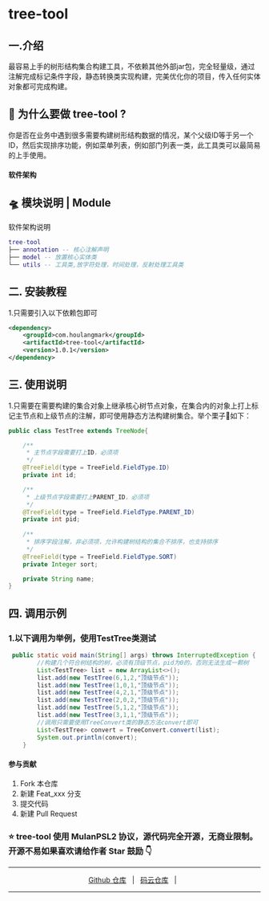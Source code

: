 # tree-tool

## 一.介绍
最容易上手的树形结构集合构建工具，不依赖其他外部jar包，完全轻量级，通过注解完成标记条件字段，静态转换类实现构建，完美优化你的项目，传入任何实体对象都可完成构建。


## 🤔 为什么要做 tree-tool ?
你是否在业务中遇到很多需要构建树形结构数据的情况，某个父级ID等于另一个ID，然后实现排序功能，例如菜单列表，例如部门列表一类，此工具类可以最简易的上手使用。

#### 软件架构
## 🛸 模块说明 | Module
软件架构说明
```lua
tree-tool
├── annotation -- 核心注解声明
├── model -- 放置核心实体类
└── utils -- 工具类,放字符处理，时间处理，反射处理工具类
```


## 二. 安装教程
1.只需要引入以下依赖包即可
``` xml
<dependency>
    <groupId>com.houlangmark</groupId>
    <artifactId>tree-tool</artifactId>
    <version>1.0.1</version>
</dependency>
```

## 三. 使用说明
1.只需要在需要构建的集合对象上继承核心树节点对象，在集合内的对象上打上标记主节点和上级节点的注解，即可使用静态方法构建树集合。举个栗子🌰如下：
``` java
public class TestTree extends TreeNode{

    /**
     * 主节点字段需要打上ID，必须项
     */
    @TreeField(type = TreeField.FieldType.ID)
    private int id;

    /**
     * 上级节点字段需要打上PARENT_ID，必须项
     */
    @TreeField(type = TreeField.FieldType.PARENT_ID)
    private int pid;
    
    /**
     * 排序字段注解，非必须项，允许构建树结构的集合不排序，也支持排序
     */
    @TreeField(type = TreeField.FieldType.SORT)
    private Integer sort;

    private String name;
}
``` 

## 四. 调用示例
### 1.以下调用为举例，使用TestTree类测试
``` java
 public static void main(String[] args) throws InterruptedException {
        //构建几个符合树结构的树，必须有顶级节点，pid为0的，否则无法生成一颗树
        List<TestTree> list = new ArrayList<>();
        list.add(new TestTree(6,1,2,"顶级节点"));
        list.add(new TestTree(1,0,1,"顶级节点"));
        list.add(new TestTree(4,2,1,"顶级节点"));
        list.add(new TestTree(2,0,2,"顶级节点"));
        list.add(new TestTree(5,1,2,"顶级节点"));
        list.add(new TestTree(3,1,1,"顶级节点"));
        //调用只需要使用TreeConvert类的静态方法convert即可
        List<TestTree> convert = TreeConvert.convert(list);
        System.out.println(convert);
    }
``` 

#### 参与贡献

1.  Fork 本仓库
2.  新建 Feat_xxx 分支
3.  提交代码
4.  新建 Pull Request


### ⭐️ tree-tool 使用 MulanPSL2 协议，源代码完全开源，无商业限制。 开源不易如果喜欢请给作者 Star 鼓励 👇

---

<p align="center">
    <a href="https://github.com/zhuoxiaoya/tree-tool">Github 仓库</a> &nbsp; | &nbsp; 
    <a href="https://gitee.com/zxy130359/tree-tool">码云仓库</a> &nbsp; | &nbsp; 
</p>

---